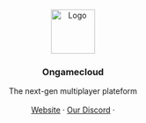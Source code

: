 <!-- Improved compatibility of back to top link: See: https://github.com/othneildrew/Best-README-Template/pull/73 -->
<a name="readme-top"></a>
<!--
*** Thanks for checking out the Best-README-Template. If you have a suggestion
*** that would make this better, please fork the repo and create a pull request
*** or simply open an issue with the tag "enhancement".
*** Don't forget to give the project a star!
*** Thanks again! Now go create something AMAZING! :D
-->



<!-- PROJECT SHIELDS -->
<!--
*** I'm using markdown "reference style" links for readability.
*** Reference links are enclosed in brackets [ ] instead of parentheses ( ).
*** See the bottom of this document for the declaration of the reference variables
*** for contributors-url, forks-url, etc. This is an optional, concise syntax you may use.
*** https://www.markdownguide.org/basic-syntax/#reference-style-links
-->



<!-- PROJECT LOGO -->
<br />
<div align="center">
  <a href="*">
    <img src="https://cdn.discordapp.com/attachments/1220659094134984714/1224940118549467156/Frame_1.png?ex=661f5162&is=660cdc62&hm=9c2ba7a36293123262e27bedf7cc2ba551e8d50f16f912bf705ccc4c417c21e0&" alt="Logo" height="80">
  </a>

<h3 align="center">Ongamecloud</h3>

  <p align="center">
    The next-gen multiplayer plateform
    <br />
    <br />
    <a href="https://ongame.cloud">Website</a>
    ·
    <a href="*">Our Discord</a>
    ·
    <a href="*"></a>
  </p>
</div>







